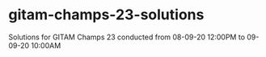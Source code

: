 # gitam-champs-23-solutions
Solutions for GITAM Champs 23 conducted from 08-09-20 12:00PM to 09-09-20 10:00AM
